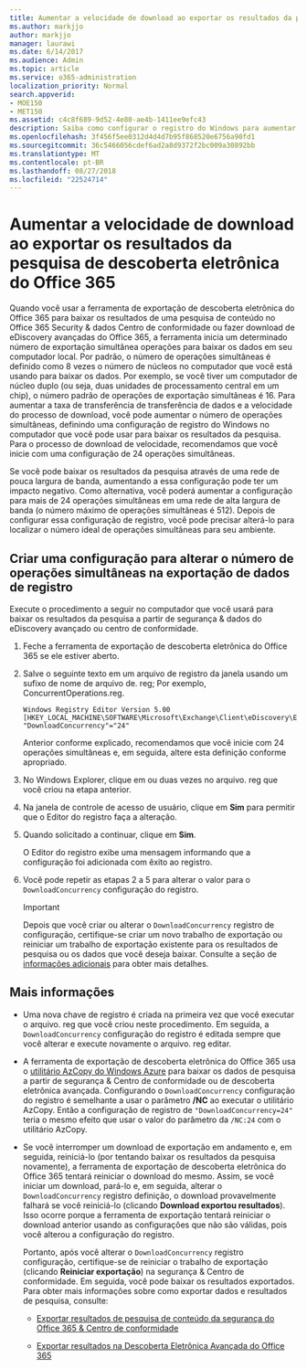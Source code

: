 ```yaml
---
title: Aumentar a velocidade de download ao exportar os resultados da pesquisa de descoberta eletrônica do Office 365
ms.author: markjjo
author: markjjo
manager: laurawi
ms.date: 6/14/2017
ms.audience: Admin
ms.topic: article
ms.service: o365-administration
localization_priority: Normal
search.appverid:
- MOE150
- MET150
ms.assetid: c4c8f689-9d52-4e80-ae4b-1411ee9efc43
description: Saiba como configurar o registro do Windows para aumentar a taxa de transferência de dados ao fazer o download de resultados da pesquisa e pesquisa de dados a partir de segurança do Office 365 &amp; descoberta eletrônica do Centro de conformidade e avançadas do Office 365.
ms.openlocfilehash: 3f456f5ee0312d4d4d7b95f868520e6756a90fd1
ms.sourcegitcommit: 36c5466056cdef6ad2a8d9372f2bc009a30892bb
ms.translationtype: MT
ms.contentlocale: pt-BR
ms.lasthandoff: 08/27/2018
ms.locfileid: "22524714"
---
```

# <a name="increase-the-download-speed-when-exporting-ediscovery-search-results-from-office-365"></a>Aumentar a velocidade de download ao exportar os resultados da pesquisa de descoberta eletrônica do Office 365

Quando você usar a ferramenta de exportação de descoberta eletrônica do Office 365 para baixar os resultados de uma pesquisa de conteúdo no Office 365 Security &amp; dados Centro de conformidade ou fazer download de eDiscovery avançadas do Office 365, a ferramenta inicia um determinado número de exportação simultânea operações para baixar os dados em seu computador local. Por padrão, o número de operações simultâneas é definido como 8 vezes o número de núcleos no computador que você está usando para baixar os dados. Por exemplo, se você tiver um computador de núcleo duplo (ou seja, duas unidades de processamento central em um chip), o número padrão de operações de exportação simultâneas é 16. Para aumentar a taxa de transferência de transferência de dados e a velocidade do processo de download, você pode aumentar o número de operações simultâneas, definindo uma configuração de registro do Windows no computador que você pode usar para baixar os resultados da pesquisa. Para o processo de download de velocidade, recomendamos que você inicie com uma configuração de 24 operações simultâneas.
  
Se você pode baixar os resultados da pesquisa através de uma rede de pouca largura de banda, aumentando a essa configuração pode ter um impacto negativo. Como alternativa, você poderá aumentar a configuração para mais de 24 operações simultâneas em uma rede de alta largura de banda (o número máximo de operações simultâneas é 512). Depois de configurar essa configuração de registro, você pode precisar alterá-lo para localizar o número ideal de operações simultâneas para seu ambiente.
  
## <a name="create-a-registry-setting-to-change-the-number-of-concurrent-operations-when-exporting-data"></a>Criar uma configuração para alterar o número de operações simultâneas na exportação de dados de registro

Execute o procedimento a seguir no computador que você usará para baixar os resultados da pesquisa a partir de segurança &amp; dados do eDiscovery avançado ou centro de conformidade.
  
1. Feche a ferramenta de exportação de descoberta eletrônica do Office 365 se ele estiver aberto. 
    
2. Salve o seguinte texto em um arquivo de registro da janela usando um sufixo de nome de arquivo de. reg; Por exemplo, ConcurrentOperations.reg. 
    
    ```
    Windows Registry Editor Version 5.00
    [HKEY_LOCAL_MACHINE\SOFTWARE\Microsoft\Exchange\Client\eDiscovery\ExportTool]
    "DownloadConcurrency"="24"
    ```

    Anterior conforme explicado, recomendamos que você inicie com 24 operações simultâneas e, em seguida, altere esta definição conforme apropriado.
    
3. No Windows Explorer, clique em ou duas vezes no arquivo. reg que você criou na etapa anterior.
    
4. Na janela de controle de acesso de usuário, clique em **Sim** para permitir que o Editor do registro faça a alteração. 
    
5. Quando solicitado a continuar, clique em **Sim**.
    
    O Editor do registro exibe uma mensagem informando que a configuração foi adicionada com êxito ao registro.
    
6. Você pode repetir as etapas 2 a 5 para alterar o valor para o `DownloadConcurrency` configuração do registro. 
    
    > [!IMPORTANT]
    > Depois que você criar ou alterar o `DownloadConcurrency` registro de configuração, certifique-se criar um novo trabalho de exportação ou reiniciar um trabalho de exportação existente para os resultados de pesquisa ou os dados que você deseja baixar. Consulte a seção de [informações adicionais](increase-download-speeds-when-exporting-ediscovery-results.md#moreinfo) para obter mais detalhes. 
  
## <a name="more-information"></a>Mais informações

- Uma nova chave de registro é criada na primeira vez que você executar o arquivo. reg que você criou neste procedimento. Em seguida, a `DownloadConcurrency` configuração do registro é editada sempre que você alterar e execute novamente o arquivo. reg editar. 
    
- A ferramenta de exportação de descoberta eletrônica do Office 365 usa o [utilitário AzCopy do Windows Azure](https://go.microsoft.com/fwlink/?linkid=849949) para baixar os dados de pesquisa a partir de segurança &amp; Centro de conformidade ou de descoberta eletrônica avançada. Configurando o `DownloadConcurrency` configuração do registro é semelhante a usar o parâmetro **/NC** ao executar o utilitário AzCopy. Então a configuração de registro de `"DownloadConcurrency=24"` teria o mesmo efeito que usar o valor do parâmetro da `/NC:24` com o utilitário AzCopy. 
    
- Se você interromper um download de exportação em andamento e, em seguida, reiniciá-lo (por tentando baixar os resultados da pesquisa novamente), a ferramenta de exportação de descoberta eletrônica do Office 365 tentará reiniciar o download do mesmo. Assim, se você iniciar um download, pará-lo e, em seguida, alterar o `DownloadConcurrency` registro definição, o download provavelmente falhará se você reiniciá-lo (clicando **Download exportou resultados**). Isso ocorre porque a ferramenta de exportação tentará reiniciar o download anterior usando as configurações que não são válidas, pois você alterou a configuração do registro.
    
    Portanto, após você alterar o `DownloadConcurrency` registro configuração, certifique-se de reiniciar o trabalho de exportação (clicando **Reiniciar exportação**) na segurança &amp; Centro de conformidade. Em seguida, você pode baixar os resultados exportados. Para obter mais informações sobre como exportar dados e resultados de pesquisa, consulte:
    
  - [Exportar resultados de pesquisa de conteúdo da segurança do Office 365 &amp; Centro de conformidade](export-search-results.md)
    
  - [Exportar resultados na Descoberta Eletrônica Avançada do Office 365](export-results-in-advanced-ediscovery.md)
    
